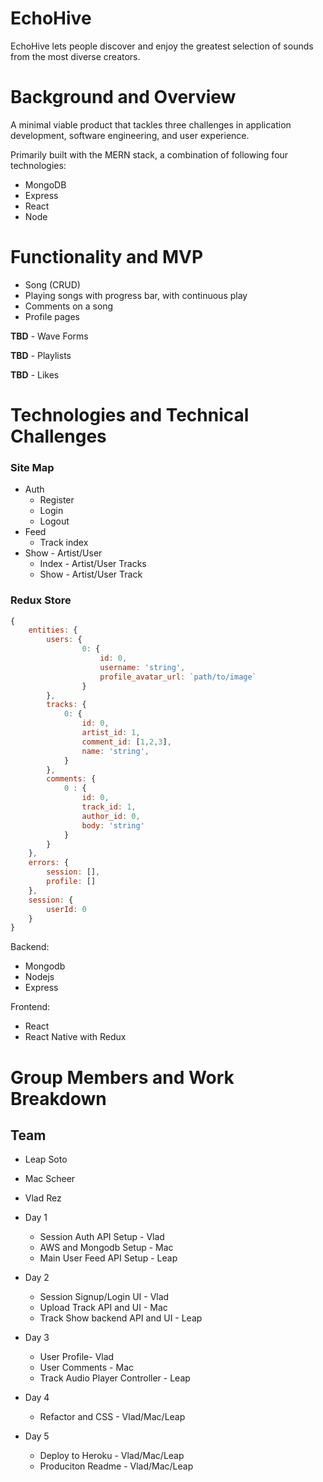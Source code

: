# EchoHive 

EchoHive lets people discover and enjoy the greatest selection of sounds from the most diverse creators. 

# Background and Overview

A minimal viable product that tackles three challenges in application development, software engineering, and user experience.

Primarily built with the MERN stack, a combination of following four technologies: 

+ MongoDB
+ Express
+ React
+ Node

# Functionality and MVP

+ Song (CRUD)
+ Playing songs with progress bar, with continuous play
+ Comments on a song
+ Profile pages

**TBD** - Wave Forms

**TBD** - Playlists

**TBD** - Likes


# Technologies and Technical Challenges

### Site Map

+ Auth
    + Register
    + Login
    + Logout
+ Feed
    + Track index
+ Show - Artist/User
    + Index - Artist/User Tracks
    + Show - Artist/User Track

### Redux Store

```js
{
    entities: {
        users: { 
                0: {
                    id: 0,
                    username: 'string',
                    profile_avatar_url: `path/to/image`
                }
        },
        tracks: {
            0: {
                id: 0,
                artist_id: 1,
                comment_id: [1,2,3],
                name: 'string',
            }
        },
        comments: {
            0 : {
                id: 0,
                track_id: 1,
                author_id: 0,
                body: 'string'
            }
        }
    },
    errors: {
        session: [],
        profile: []
    },
    session: {
        userId: 0
    }
}
```

Backend: 

+ Mongodb
+ Nodejs
+ Express

Frontend:

+ React
+ React Native with Redux

# Group Members and Work Breakdown

## Team 

+ Leap Soto
+ Mac Scheer
+ Vlad Rez

+ Day 1
    + Session Auth API Setup - Vlad
    + AWS and Mongodb Setup - Mac
    + Main User Feed API Setup - Leap

+ Day 2
   + Session Signup/Login UI - Vlad
   + Upload Track API and UI - Mac
   + Track Show backend API and UI - Leap

+ Day 3
    + User Profile- Vlad
    + User Comments - Mac
    + Track Audio Player Controller - Leap

+ Day 4
    + Refactor and CSS - Vlad/Mac/Leap

+ Day 5
    + Deploy to Heroku - Vlad/Mac/Leap
    + Produciton Readme - Vlad/Mac/Leap
